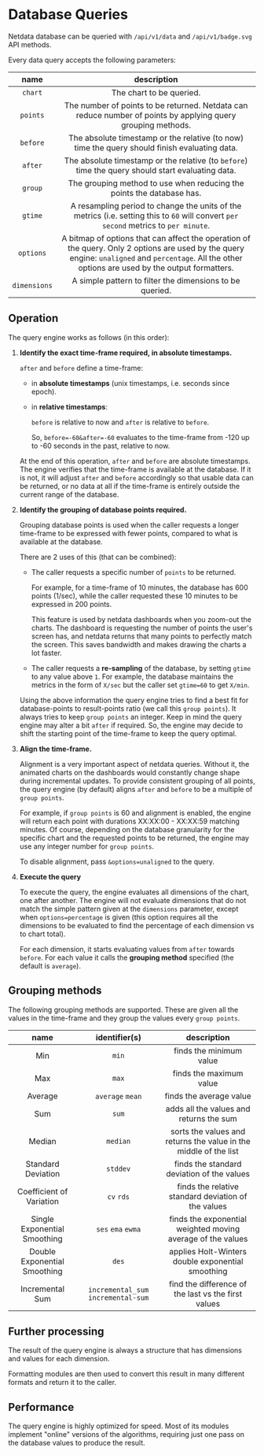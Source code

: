 # Database Queries

Netdata database can be queried with `/api/v1/data` and `/api/v1/badge.svg` API methods.

Every data query accepts the following parameters:

name|description
:----:|:----:
`chart`|The chart to be queried.
`points`|The number of points to be returned. Netdata can reduce number of points by applying query grouping methods.
`before`|The absolute timestamp or the relative (to now) time the query should finish evaluating data.
`after`|The absolute timestamp or the relative (to `before`) time the query should start evaluating data.
`group`|The grouping method to use when reducing the points the database has.
`gtime`|A resampling period to change the units of the metrics (i.e. setting this to `60` will convert `per second` metrics to `per minute`.
`options`|A bitmap of options that can affect the operation of the query. Only 2 options are used by the query engine: `unaligned` and `percentage`. All the other options are used by the output formatters.
`dimensions`|A simple pattern to filter the dimensions to be queried.

## Operation

The query engine works as follows (in this order):

1. **Identify the exact time-frame required, in absolute timestamps.**

   `after` and `before` define a time-frame:
   
   - in **absolute timestamps** (unix timestamps, i.e. seconds since epoch).
   
   - in **relative timestamps**:
   
      `before` is relative to now and `after` is relative to `before`.
      
      So, `before=-60&after=-60` evaluates to the time-frame from -120 up to -60 seconds in
      the past, relative to now. 

   At the end of this operation, `after` and `before` are absolute timestamps.
   The engine verifies that the time-frame is available at the database. If it is not,
   it will adjust `after` and `before` accordingly so that usable data can be returned,
   or no data at all if the time-frame is entirely outside the current range of the
   database.

2. **Identify the grouping of database points required.**

   Grouping database points is used when the caller requests a longer time-frame to be
   expressed with fewer points, compared to what is available at the database.
   
   There are 2 uses of this (that can be combined):
   
   - The caller requests a specific number of `points` to be returned.
      
      For example, for a time-frame of 10 minutes, the database has 600 points (1/sec),
      while the caller requested these 10 minutes to be expressed in 200 points.
      
      This feature is used by netdata dashboards when you zoom-out the charts.
      The dashboard is requesting the number of points the user's screen has, and netdata
      returns that many points to perfectly match the screen. This saves bandwidth
      and makes drawing the charts a lot faster.
      
   - The caller requests a **re-sampling** of the database, by setting `gtime` to any value
      above `1`. For example, the database maintains the metrics in the form of `X/sec`
      but the caller set `gtime=60` to get `X/min`.
      
   Using the above information the query engine tries to find a best fit for database-points
   to result-points ratio (we call this `group points`). It always tries to keep `group points`
   an integer. Keep in mind the query engine may alter a bit `after` if required. So, the engine
   may decide to shift the starting point of the time-frame to keep the query optimal.
   
3. **Align the time-frame.**

   Alignment is a very important aspect of netdata queries. Without it, the animated
   charts on the dashboards would constantly change shape during incremental updates.
   To provide consistent grouping of all points, the query engine (by default) aligns
   `after` and `before` to be a multiple of `group points`.
   
   For example, if `group points` is 60 and alignment is enabled, the engine will return
   each point with durations XX:XX:00 - XX:XX:59 matching minutes. Of course, depending
   on the database granularity for the specific chart and the requested points to be
   returned, the engine may use any integer number for `group points`.
   
   To disable alignment, pass `&options=unaligned` to the query.
   
4. **Execute the query**

   To execute the query, the engine evaluates all dimensions of the chart, one after another.
   The engine will not evaluate dimensions that do not match the simple pattern given at
   the `dimensions` parameter, except when `options=percentage` is given (this option requires
   all the dimensions to be evaluated to find the percentage of each dimension vs to chart
   total).
   
   For each dimension, it starts evaluating values from `after` towards `before`.
   For each value it calls the **grouping method** specified (the default is `average`).

## Grouping methods

The following grouping methods are supported. These are given all the values in the time-frame
and they group the values every `group points`.

name|identifier(s)|description
:---:|:---:|:---:
Min|`min`|finds the minimum value
Max|`max`|finds the maximum value
Average|`average` `mean`|finds the average value
Sum|`sum`|adds all the values and returns the sum
Median|`median`|sorts the values and returns the value in the middle of the list
Standard Deviation|`stddev`|finds the standard deviation of the values
Coefficient of Variation|`cv` `rds`|finds the relative standard deviation of the values
Single Exponential Smoothing|`ses` `ema` `ewma`|finds the exponential weighted moving average of the values
Double Exponential Smoothing|`des`|applies Holt-Winters double exponential smoothing
Incremental Sum|`incremental_sum` `incremental-sum`|find the difference of the last vs the first values

## Further processing

The result of the query engine is always a structure that has dimensions and values
for each dimension.

Formatting modules are then used to convert this result in many different formats and return it
to the caller.

## Performance

The query engine is highly optimized for speed. Most of its modules implement "online"
versions of the algorithms, requiring just one pass on the database values to produce
the result.


